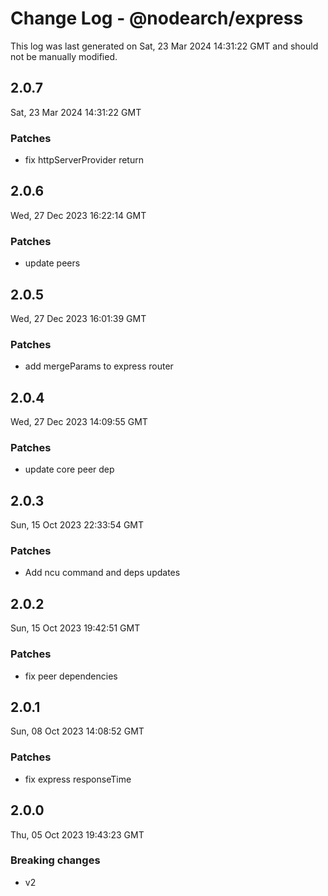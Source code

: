# Change Log - @nodearch/express

This log was last generated on Sat, 23 Mar 2024 14:31:22 GMT and should not be manually modified.

## 2.0.7
Sat, 23 Mar 2024 14:31:22 GMT

### Patches

- fix httpServerProvider return

## 2.0.6
Wed, 27 Dec 2023 16:22:14 GMT

### Patches

- update peers

## 2.0.5
Wed, 27 Dec 2023 16:01:39 GMT

### Patches

- add mergeParams to express router

## 2.0.4
Wed, 27 Dec 2023 14:09:55 GMT

### Patches

- update core peer dep

## 2.0.3
Sun, 15 Oct 2023 22:33:54 GMT

### Patches

- Add ncu command and deps updates

## 2.0.2
Sun, 15 Oct 2023 19:42:51 GMT

### Patches

- fix peer dependencies

## 2.0.1
Sun, 08 Oct 2023 14:08:52 GMT

### Patches

- fix express responseTime

## 2.0.0
Thu, 05 Oct 2023 19:43:23 GMT

### Breaking changes

- v2

